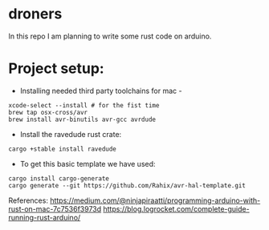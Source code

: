 # droners
In this repo I am planning to write some rust code on arduino.

# Project setup:
- Installing needed third party toolchains for mac - 
```
xcode-select --install # for the fist time
brew tap osx-cross/avr
brew install avr-binutils avr-gcc avrdude
```
- Install the ravedude rust crate: 
```
cargo +stable install ravedude
```
- To get this basic template we have used:
```
cargo install cargo-generate
cargo generate --git https://github.com/Rahix/avr-hal-template.git
```
References:
https://medium.com/@ninjapiraatti/programming-arduino-with-rust-on-mac-7c7536f3973d
https://blog.logrocket.com/complete-guide-running-rust-arduino/
